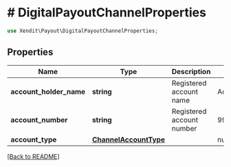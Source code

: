 # # DigitalPayoutChannelProperties


```php
use Xendit\Payout\DigitalPayoutChannelProperties;
```

## Properties

Name | Type | Description | Examples | Notes
------------ | ------------- | ------------- | ------------- | ------------- 
**account_holder_name** | **string** | Registered account name | Adam Gilcrist |  [optional]
**account_number** | **string** | Registered account number | 9999999999 | 
**account_type** | [**ChannelAccountType**](ChannelAccountType.md) |  | null |  [optional]

[[Back to README]](../../README.md)

